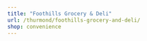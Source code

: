 ```yaml
---
title: "Foothills Grocery & Deli"
url: /thurmond/foothills-grocery-and-deli/
shop: convenience
---
```

